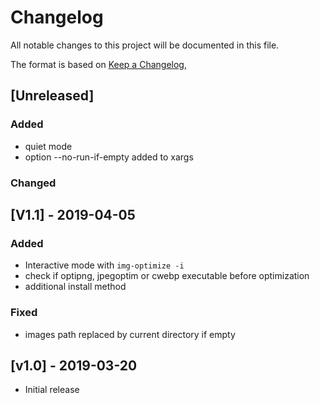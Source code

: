 # Changelog

All notable changes to this project will be documented in this file.

The format is based on [Keep a Changelog](https://keepachangelog.com/en/1.0.0/),

## [Unreleased]

### Added

- quiet mode
- option --no-run-if-empty added to xargs

### Changed

## [V1.1] - 2019-04-05

### Added

- Interactive mode with `img-optimize -i`
- check if optipng, jpegoptim or cwebp executable before optimization
- additional install method

### Fixed

- images path replaced by current directory if empty

## [v1.0] - 2019-03-20

- Initial release
